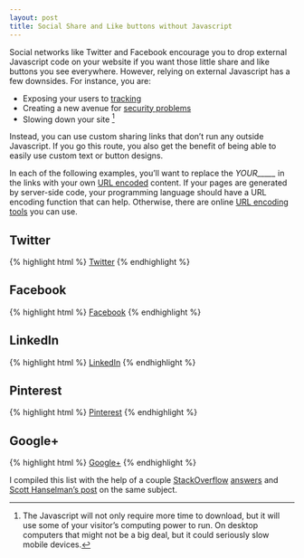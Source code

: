 ```yaml
---
layout: post
title: Social Share and Like buttons without Javascript
---
```


Social networks like Twitter and Facebook encourage you to drop external Javascript code on your website if you want those little share and like buttons you see everywhere. However, relying on external Javascript has a few downsides. For instance, you are:

* Exposing your users to [tracking](http://www.geek.com/news/facebook-like-button-tracks-you-even-if-you-dont-click-1380793/)
* Creating a new avenue for [security problems](/blog/2015/03/beware-outside-javascript)
* Slowing down your site [^slow]

Instead, you can use custom sharing links that don’t run any outside Javascript.  If you go this route, you also get the benefit of being able to easily use custom text or button designs.

In each of the following examples, you’ll want to replace the *YOUR_____* in the links with your own [URL encoded](http://www.w3schools.com/tags/ref_urlencode.asp) content. If your pages are generated by server-side code, your programming language should have a URL encoding function that can help. Otherwise, there are online [URL encoding tools](http://meyerweb.com/eric/tools/dencoder/) you can use.

## Twitter

{% highlight html %}
<a href="https://twitter.com/intent/tweet?url=YOURURL&text=YOURTITLE&via=YOURTWITTERHANDLE">Twitter</a>
{% endhighlight %}

## Facebook

{% highlight html %}
<a href="https://facebook.com/sharer.php?u=YOURURL">Facebook</a>
{% endhighlight %}

## LinkedIn

{% highlight html %}
<a href="http://www.linkedin.com/shareArticle?mini=true&url=YOURURL&title=YOURTITLE&summary=YOURSUMMARY">LinkedIn</a>
{% endhighlight %}

## Pinterest

{% highlight html %}
<a href="http://pinterest.com/pin/create/button/?url=YOURURL&media=YOURIMAGEURL&description=YOURDESCRIPTION">Pinterest</a>
{% endhighlight %}

## Google+

{% highlight html %}
<a href="https://plus.google.com/share?url=YOURURL">Google+</a>
{% endhighlight %}

I compiled this list with the help of a couple  [StackOverflow](http://stackoverflow.com/a/11212220/648844) [answers](http://stackoverflow.com/a/10737122/648844) and [Scott Hanselman’s post](http://www.hanselman.com/blog/AddSocialSharingLinksToYourBlogWithoutWidgetJavaScript.aspx) on the same subject.
 
[^slow]: The Javascript will not only require more time to download, but it will use some of your visitor’s computing power to run. On desktop computers that might not be a big deal, but it could seriously slow mobile devices.